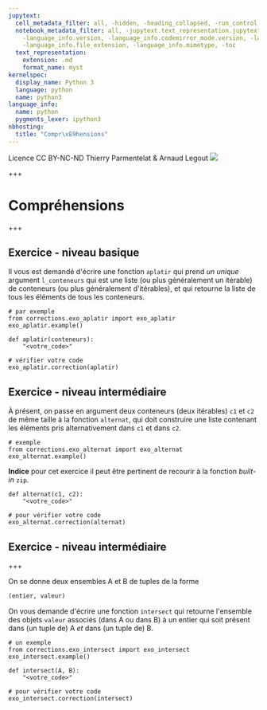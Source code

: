 ```yaml
---
jupytext:
  cell_metadata_filter: all, -hidden, -heading_collapsed, -run_control, -trusted
  notebook_metadata_filter: all, -jupytext.text_representation.jupytext_version, -jupytext.text_representation.format_version,
    -language_info.version, -language_info.codemirror_mode.version, -language_info.codemirror_mode,
    -language_info.file_extension, -language_info.mimetype, -toc
  text_representation:
    extension: .md
    format_name: myst
kernelspec:
  display_name: Python 3
  language: python
  name: python3
language_info:
  name: python
  pygments_lexer: ipython3
nbhosting:
  title: "Compr\xE9hensions"
---
```


<div class="licence">
<span>Licence CC BY-NC-ND</span>
<span>Thierry Parmentelat &amp; Arnaud Legout</span>
<span><img src="media/both-logos-small-alpha.png" /></span>
</div>

+++

# Compréhensions

+++

## Exercice - niveau basique

Il vous est demandé d'écrire une fonction `aplatir` qui prend *un unique* argument `l_conteneurs` qui est une liste (ou plus généralement un itérable) de conteneurs (ou plus généralement d'itérables), et qui retourne la liste de tous les éléments de tous les conteneurs.

```{code-cell} ipython3
# par exemple
from corrections.exo_aplatir import exo_aplatir
exo_aplatir.example()
```

```{code-cell} ipython3
def aplatir(conteneurs):
    "<votre_code>"
```

```{code-cell} ipython3
# vérifier votre code
exo_aplatir.correction(aplatir)
```

## Exercice - niveau intermédiaire

À présent, on passe en argument deux conteneurs (deux itérables) `c1` et `c2` de même taille à la fonction `alternat`, qui doit construire une liste contenant les éléments pris alternativement dans `c1` et dans `c2`.

```{code-cell} ipython3
# exemple
from corrections.exo_alternat import exo_alternat
exo_alternat.example()
```

**Indice** pour cet exercice il peut être pertinent de recourir à la fonction *built-in* `zip`.

```{code-cell} ipython3
def alternat(c1, c2):
    "<votre_code>"
```

```{code-cell} ipython3
# pour vérifier votre code
exo_alternat.correction(alternat)
```

## Exercice - niveau intermédiaire

+++

On se donne deux ensembles A et B de tuples de la forme

```python
(entier, valeur)
```

On vous demande d'écrire une fonction `intersect` qui retourne l'ensemble des objets `valeur` associés (dans A ou dans B) à un entier qui soit présent dans (un tuple de) A *et* dans (un tuple de) B.

```{code-cell} ipython3
# un exemple
from corrections.exo_intersect import exo_intersect
exo_intersect.example()
```

```{code-cell} ipython3
def intersect(A, B):
    "<votre_code>"
```

```{code-cell} ipython3
# pour vérifier votre code
exo_intersect.correction(intersect)
```
